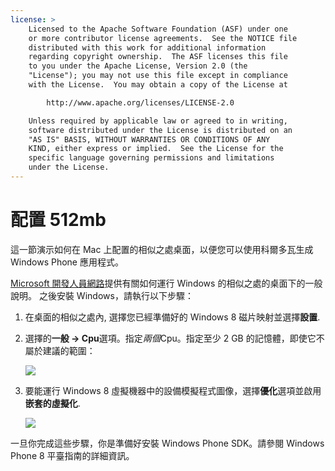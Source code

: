 ```yaml
---
license: >
    Licensed to the Apache Software Foundation (ASF) under one
    or more contributor license agreements.  See the NOTICE file
    distributed with this work for additional information
    regarding copyright ownership.  The ASF licenses this file
    to you under the Apache License, Version 2.0 (the
    "License"); you may not use this file except in compliance
    with the License.  You may obtain a copy of the License at

        http://www.apache.org/licenses/LICENSE-2.0

    Unless required by applicable law or agreed to in writing,
    software distributed under the License is distributed on an
    "AS IS" BASIS, WITHOUT WARRANTIES OR CONDITIONS OF ANY
    KIND, either express or implied.  See the License for the
    specific language governing permissions and limitations
    under the License.
---
```


# 配置 512mb

這一節演示如何在 Mac 上配置的相似之處桌面，以便您可以使用科爾多瓦生成 Windows Phone 應用程式。

[Microsoft 開發人員網路][1]提供有關如何運行 Windows 的相似之處的桌面下的一般說明。 之後安裝 Windows，請執行以下步驟：

 [1]: http://msdn.microsoft.com/en-US/library/windows/apps/jj945424

1.  在桌面的相似之處內, 選擇您已經準備好的 Windows 8 磁片映射並選擇**設置**.

2.  選擇的**一般 → Cpu**選項。指定*兩個*Cpu。指定至少 2 GB 的記憶體，即使它不屬於建議的範圍：
    
    ![][2]

3.  要能運行 Windows 8 虛擬機器中的設備模擬程式圖像，選擇**優化**選項並啟用**嵌套的虛擬化**.
    
    ![][3]

 [2]: img/guide/platforms/wp8/parallel_cpu_opts.png
 [3]: img/guide/platforms/wp8/parallel_optimize_opts.png

一旦你完成這些步驟，你是準備好安裝 Windows Phone SDK。請參閱 Windows Phone 8 平臺指南的詳細資訊。